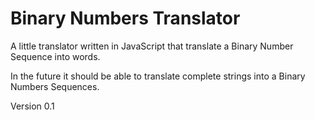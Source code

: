 # Binary Numbers Translator

A little translator written in JavaScript that translate a Binary Number Sequence into words.

In the future it should be able to translate complete strings into a Binary Numbers Sequences.

Version 0.1
